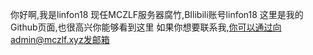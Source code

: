 你好啊,我是linfon18
现任MCZLF服务器腐竹,BIlibili账号linfon18
这里是我的Github页面,也很高兴你能够看到这里
如果你想要联系我,你可以通过向admin@mczlf.xyz发邮箱

